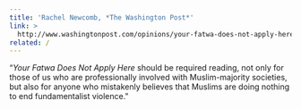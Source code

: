 ```yaml
---
title: 'Rachel Newcomb, *The Washington Post*'
link: >
  http://www.washingtonpost.com/opinions/your-fatwa-does-not-apply-here-untold-stories-from-the-fight-against-muslim-fundamentalism-by-karima-bennoune/2013/09/20/c5904666-090f-11e3-9941-6711ed662e71_story.html
related: /
---
```

<p>
	“<em>Your Fatwa Does Not Apply Here</em> should be required reading, not only for those of us who are professionally involved with Muslim-majority societies, but also for anyone who mistakenly believes that Muslims are doing nothing to end fundamentalist violence."
</p>